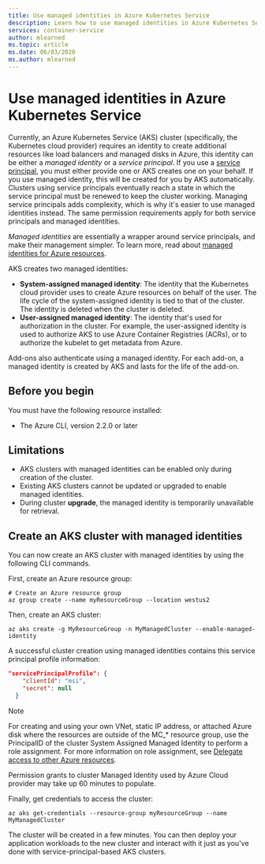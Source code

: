 ```yaml
---
title: Use managed identities in Azure Kubernetes Service
description: Learn how to use managed identities in Azure Kubernetes Service (AKS)
services: container-service
author: mlearned
ms.topic: article
ms.date: 06/03/2020
ms.author: mlearned
---
```


# Use managed identities in Azure Kubernetes Service

Currently, an Azure Kubernetes Service (AKS) cluster (specifically, the Kubernetes cloud provider) requires an identity to create additional resources like load balancers and managed disks in Azure, this identity can be either a *managed identity* or a *service principal*. If you use a [service principal](kubernetes-service-principal.md), you must either provide one or AKS creates one on your behalf. If you use managed identity, this will be created for you by AKS automatically. Clusters using service principals eventually reach a state in which the service principal must be renewed to keep the cluster working. Managing service principals adds complexity, which is why it's easier to use managed identities instead. The same permission requirements apply for both service principals and managed identities.

*Managed identities* are essentially a wrapper around service principals, and make their management simpler. To learn more, read about [managed identities for Azure resources](https://docs.microsoft.com/azure/active-directory/managed-identities-azure-resources/overview).

AKS creates two managed identities:

- **System-assigned managed identity**: The identity that the Kubernetes cloud provider uses to create Azure resources on behalf of the user. The life cycle of the system-assigned identity is tied to that of the cluster. The identity is deleted when the cluster is deleted.
- **User-assigned managed identity**: The identity that's used for authorization in the cluster. For example, the user-assigned identity is used to authorize AKS to use Azure Container Registries (ACRs), or to authorize the kubelet to get metadata from Azure.

Add-ons also authenticate using a managed identity. For each add-on, a managed identity is created by AKS and lasts for the life of the add-on.

## Before you begin

You must have the following resource installed:

- The Azure CLI, version 2.2.0 or later

## Limitations

* AKS clusters with managed identities can be enabled only during creation of the cluster.
* Existing AKS clusters cannot be updated or upgraded to enable managed identities.
* During cluster **upgrade**, the managed identity is temporarily unavailable for retrieval.

## Create an AKS cluster with managed identities

You can now create an AKS cluster with managed identities by using the following CLI commands.

First, create an Azure resource group:

```azurecli-interactive
# Create an Azure resource group
az group create --name myResourceGroup --location westus2
```

Then, create an AKS cluster:

```azurecli-interactive
az aks create -g MyResourceGroup -n MyManagedCluster --enable-managed-identity
```

A successful cluster creation using managed identities contains this service principal profile information:

```json
"servicePrincipalProfile": {
    "clientId": "msi",
    "secret": null
  }
```

> [!NOTE]
> For creating and using your own VNet, static IP address, or attached Azure disk where the resources are outside of the MC_* resource group, use the PrincipalID of the cluster System Assigned Managed Identity to perform a role assignment. For more information on role assignment, see [Delegate access to other Azure resources](kubernetes-service-principal.md#delegate-access-to-other-azure-resources).
>
> Permission grants to cluster Managed Identity used by Azure Cloud provider may take up 60 minutes to populate.

Finally, get credentials to access the cluster:

```azurecli-interactive
az aks get-credentials --resource-group myResourceGroup --name MyManagedCluster
```

The cluster will be created in a few minutes. You can then deploy your application workloads to the new cluster and interact with it just as you've done with service-principal-based AKS clusters.